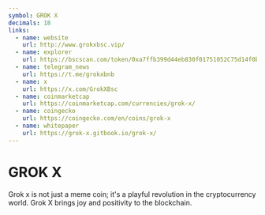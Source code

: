 ```yaml
---
symbol: GROK X
decimals: 18
links:
  - name: website
    url: http://www.grokxbsc.vip/
  - name: explorer
    url: https://bscscan.com/token/0xa7ffb399d44eb830f01751052C75d14f0b47E779
  - name: telegram_news
    url: https://t.me/grokxbnb
  - name: x
    url: https://x.com/GrokXBsc
  - name: coinmarketcap
    url: https://coinmarketcap.com/currencies/grok-x/
  - name: coingecko
    url: https://coingecko.com/en/coins/grok-x
  - name: whitepaper
    url: https://grok-x.gitbook.io/grok-x/
---
```


# GROK X

Grok x is not just a meme coin; it's a playful revolution in the cryptocurrency world. Grok X brings joy and positivity to the blockchain.
